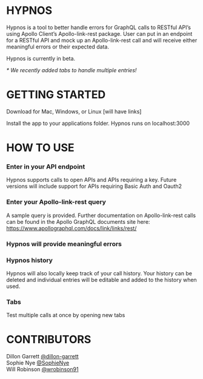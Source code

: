 # HYPNOS

Hypnos is a tool to better handle errors for GraphQL calls to RESTful API’s using Apollo Client’s Apollo-link-rest package. User can put in an endpoint for a RESTful API and mock up an Apollo-link-rest call and will receive either meaningful errors or their expected data. 

Hypnos is currently in beta.

*\* We recently added tabs to handle multiple entries!* 

# GETTING STARTED

Download for Mac, Windows, or Linux [will have links]

Install the app to your applications folder. Hypnos runs on localhost:3000

# HOW TO USE

### Enter in your API endpoint

Hypnos supports calls to open APIs and APIs requiring a key. Future versions will include support for APIs requiring Basic Auth and Oauth2



### Enter your Apollo-link-rest query

A sample query is provided. Further documentation on Apollo-link-rest calls can be found in the Apollo GraphQL documents site here: <https://www.apollographql.com/docs/link/links/rest/>


### Hypnos will provide meaningful errors



### Hypnos history

Hypnos will also locally keep track of your call history. Your history can be deleted and individual entries will be editable and added to the history when used. 

### Tabs

Test multiple calls at once by opening new tabs


# CONTRIBUTORS

Dillon Garrett [@dillon-garrett](https://github.com/dillon-garrett)\
Sophie Nye [@SophieNye](https://github.com/SophieNye)\
Will Robinson [@wrobinson91](https://github.com/wrobinson91)
